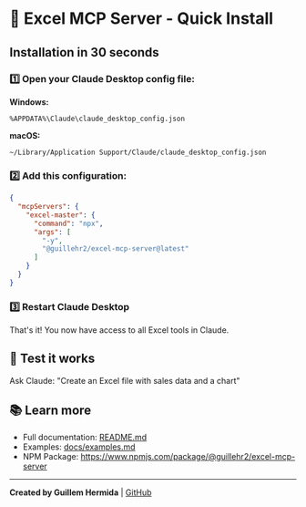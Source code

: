 # 🚀 Excel MCP Server - Quick Install

## Installation in 30 seconds

### 1️⃣ Open your Claude Desktop config file:

**Windows:**
```
%APPDATA%\Claude\claude_desktop_config.json
```

**macOS:**
```
~/Library/Application Support/Claude/claude_desktop_config.json
```

### 2️⃣ Add this configuration:

```json
{
  "mcpServers": {
    "excel-master": {
      "command": "npx",
      "args": [
        "-y",
        "@guillehr2/excel-mcp-server@latest"
      ]
    }
  }
}
```

### 3️⃣ Restart Claude Desktop

That's it! You now have access to all Excel tools in Claude.

## 🎯 Test it works

Ask Claude: "Create an Excel file with sales data and a chart"

## 📚 Learn more

- Full documentation: [README.md](README.md)
- Examples: [docs/examples.md](docs/examples.md)
- NPM Package: https://www.npmjs.com/package/@guillehr2/excel-mcp-server

---

**Created by Guillem Hermida** | [GitHub](https://github.com/guillehr2)

